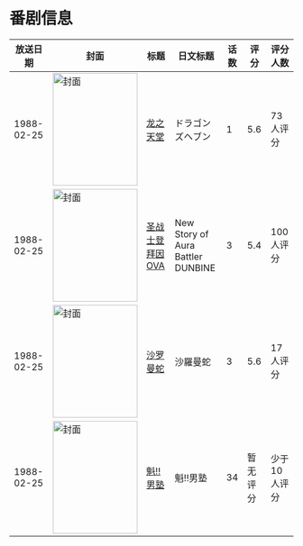 # 番剧信息

|放送日期|封面|标题|日文标题|话数|评分|评分人数|
|---|---|---|---|---|---|---|
|1988-02-25|<img src="//lain.bgm.tv/pic/cover/c/74/0a/37509_6RFmq.jpg" alt="封面" style="width:150px;height:200px;object-fit:cover;">|[龙之天堂](https://bangumi.tv/subject/37509)|ドラゴンズヘブン|1|5.6|73人评分|
|1988-02-25|<img src="//lain.bgm.tv/pic/cover/c/70/e1/39869_00spe.jpg" alt="封面" style="width:150px;height:200px;object-fit:cover;">|[圣战士登拜因 OVA](https://bangumi.tv/subject/39869)|New Story of Aura Battler DUNBINE|3|5.4|100人评分|
|1988-02-25|<img src="//lain.bgm.tv/pic/cover/c/07/83/78051_8gLgf.jpg" alt="封面" style="width:150px;height:200px;object-fit:cover;">|[沙罗曼蛇](https://bangumi.tv/subject/78051)|沙羅曼蛇|3|5.6|17人评分|
|1988-02-25|<img src="//lain.bgm.tv/pic/cover/c/7b/6a/103157_oe1vG.jpg" alt="封面" style="width:150px;height:200px;object-fit:cover;">|[魁!!男塾](https://bangumi.tv/subject/103157)|魁!!男塾|34|暂无评分|少于10人评分|
